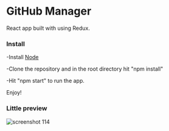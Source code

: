 # GitHub Manager
React app built with using Redux.

### Install
-Install [Node](https://nodejs.org/en/download/)

-Clone the repository and in the root directory hit "npm install"

-Hit "npm start" to run the app.

Enjoy!

### Little preview
![screenshot 114](https://user-images.githubusercontent.com/42438024/47269426-b7600c00-d55d-11e8-82bb-6a95089436be.png)


